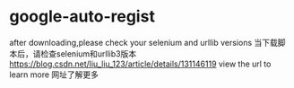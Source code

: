 # google-auto-regist
after downloading,please check your selenium and urllib versions
当下载脚本后，请检查selenium和urllib3版本
https://blog.csdn.net/liu_liu_123/article/details/131146119
view the url to learn more
网址了解更多
